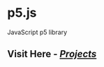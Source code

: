 # p5.js
JavaScript p5 library

## Visit Here  -  [ *Projects* ](https://smrnjeet222.github.io/Projects/) <br>
